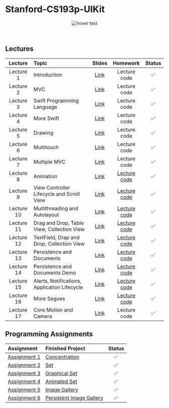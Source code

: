 

# Stanford-CS193p-UIKit
<p align="center">
  <img src="https://miro.medium.com/max/1200/1*UlybzoOkP5X87QLW7e7Hwg.png" title="hover text">
</p>

<br>

## Lectures
| Lecture     | Topic                                                 | Slides                                                                                                                   | Homework          | Status   |
| :----:      | :---                                                  | :----:                                                                                                                   | :----:            | :----:   |
| Lecture 1   | Introduction                                          | [Link](https://github.com/maksim-mitrofanov/CS193p-UIKit/blob/main/Lectures/Lecture%201/Lecture%201%20Slides.pdf)        | Lecture code      | ✅       |
| Lecture 2   | MVC                                                   | [Link](https://github.com/maksim-mitrofanov/CS193p-UIKit/blob/main/Lectures/Lecture%202/Lecture%202%20Slides.pdf)        | Lecture code      | ✅       |
| Lecture 3   | Swift Programming Language                            | [Link](https://github.com/maksim-mitrofanov/CS193p-UIKit/blob/main/Lectures/Lecture%203/Lecture%203%20Slides.pdf)        | Lecture code      | ✅       |
| Lecture 4   | More Swift                                            | [Link](https://github.com/maksim-mitrofanov/CS193p-UIKit/blob/main/Lectures/Lecture%204/Lecture%204%20Slides.pdf)        | Lecture code      | ✅       |
| Lecture 5   | Drawing                                               | [Link](https://github.com/maksim-mitrofanov/CS193p-UIKit/blob/main/Lectures/Lecture%205/Lecture%205%20Slides.pdf)        | Lecture code      | ✅       |
| Lecture 6   | Multitouch                                            | [Link](https://github.com/maksim-mitrofanov/CS193p-UIKit/blob/main/Lectures/Lecture%206/Lecture%206%20Slides.pdf)        | Lecture code      | ✅       |
| Lecture 7   | Multiple MVC                                          | [Link](https://github.com/maksim-mitrofanov/CS193p-UIKit/blob/main/Lectures/Lecture%207/Lecture%207%20Slides.pdf)        | Lecture code      | ✅       |
| Lecture 8   | Animation                                             | [Link](https://github.com/maksim-mitrofanov/CS193p-UIKit/blob/main/Lectures/Lecture%208/Lecture%208%20Slides.pdf)        | [Lecture code](https://github.com/maksim-mitrofanov/Stanford-CS193p-UIKit/blob/main/Lectures/Lecture%208/Readme.md)      |   ✅   |                     
| Lecture 9   | View Controller Lifecycle and Scroll View             | [Link](https://github.com/maksim-mitrofanov/CS193p-UIKit/blob/main/Lectures/Lecture%209/Lecture%209%20Slides.pdf)        | [Lecture code](https://github.com/maksim-mitrofanov/Stanford-CS193p-UIKit/blob/main/Lectures/Lecture%209/Readme.md)      |   ✅   |
| Lecture 10  | Multithreading and Autolayout                         | [Link](https://github.com/maksim-mitrofanov/CS193p-UIKit/blob/main/Lectures/Lecture%2010/Lecture%2010%20Slides.pdf)      | [Lecture code](https://github.com/maksim-mitrofanov/Stanford-CS193p-UIKit/blob/main/Lectures/Lecture%2010/Readme.md)     |   ✅   |
| Lecture 11  | Drag and Drop, Table View, Collection View            | [Link](https://github.com/maksim-mitrofanov/CS193p-UIKit/blob/main/Lectures/Lecture%2011/Lecture%2011%20Slides.pdf)      | [Lecture code](https://github.com/maksim-mitrofanov/Stanford-CS193p-UIKit/blob/main/Lectures/Lecture%2011/Readme.md)     |   ✅   |
| Lecture 12  | TextField, Drap and Drop, Collection View             | [Link](https://github.com/maksim-mitrofanov/CS193p-UIKit/blob/main/Lectures/Lecture%2012/Lecture%2012%20Slides.pdf)      | [Lecture code](https://github.com/maksim-mitrofanov/Stanford-CS193p-UIKit/blob/main/Lectures/Lecture%2012/Readme.md)     |   ✅   |
| Lecture 13  | Persistence and Documents                             | [Link](https://github.com/maksim-mitrofanov/CS193p-UIKit/blob/main/Lectures/Lecture%2013/Lecture%2013%20Slides.pdf)      | [Lecture code](https://github.com/maksim-mitrofanov/Stanford-CS193p-UIKit/blob/main/Lectures/Lecture%2013/Readme.md)     |   ✅   |
| Lecture 14  | Persistence and Documents Demo                        | [Link](https://github.com/maksim-mitrofanov/CS193p-UIKit/blob/main/Lectures/Lecture%2014/Lecture%2014%20Slides.pdf)      | [Lecture code](https://github.com/maksim-mitrofanov/Stanford-CS193p-UIKit/blob/main/Lectures/Lecture%2014/Readme.md)     |   ✅   |
| Lecture 15  | Alerts, Notifications, Application Lifecycle          | [Link](https://github.com/maksim-mitrofanov/CS193p-UIKit/blob/main/Lectures/Lecture%2015/Lecture%2015%20Slides.pdf)      | [Lecture code](https://github.com/maksim-mitrofanov/Stanford-CS193p-UIKit/blob/main/Lectures/Lecture%2015/Readme.md)     |   ✅   |
| Lecture 16  | More Segues                                           | [Link](https://github.com/maksim-mitrofanov/CS193p-UIKit/blob/main/Lectures/Lecture%2016/Lecture%2016%20Slides.pdf)      | [Lecture code](https://github.com/maksim-mitrofanov/Stanford-CS193p-UIKit/blob/main/Lectures/Lecture%2016/Readme.md)     |   ✅   |
| Lecture 17  | Core Motion and Camera                                | [Link](https://github.com/maksim-mitrofanov/CS193p-UIKit/blob/main/Lectures/Lecture%2017/Lecture%2017%20Slides.pdf)      | Lecture code     |   ✅   |

## Programming Assignments
| Assignment                                                                                                                                           | Finished Project                                                                                                              | Status   |
| :----                                                                                                                                                | :----                                                                                                                         | :----:   |
| [Assignment 1](https://github.com/maksim-mitrofanov/CS193p-UIKit/blob/main/Assignments/Assignment%201/Concentration.pdf)                             | [Concentration](https://github.com/maksim-mitrofanov/CS193p-UIKit/blob/main/Assignments/Assignment%201/Readme.md)             | ✅       |
| [Assignment 2](https://github.com/maksim-mitrofanov/CS193p-UIKit/blob/main/Assignments/Assignment%202/Set.pdf)                                       | [Set](https://github.com/maksim-mitrofanov/CS193p-UIKit/blob/main/Assignments/Assignment%202/Readme.md)                       | ✅       |
| [Assignment 3](https://github.com/maksim-mitrofanov/CS193p-UIKit/blob/main/Assignments/Assignment%203/Graphical%20Set.pdf)                           | [Graphical Set](https://github.com/maksim-mitrofanov/CS193p-UIKit/blob/main/Assignments/Assignment%203/Readme.md)             | ✅       |
| [Assignment 4](https://github.com/maksim-mitrofanov/CS193p-UIKit/blob/main/Assignments/Assignment%204/Animated%20Set.pdf)                            | [Animated Set](https://github.com/maksim-mitrofanov/CS193p-UIKit/blob/main/Assignments/Assignment%204/Readme.md)              | ✅       |
| [Assignment 5](https://github.com/maksim-mitrofanov/CS193p-UIKit/blob/main/Assignments/Assignment%205/Image%20Gallery.pdf)                           | [Image Gallery](https://github.com/maksim-mitrofanov/CS193p-UIKit/blob/main/Assignments/Assignment%205/Readme.md)             | ✅       |
| [Assignment 6](https://github.com/maksim-mitrofanov/CS193p-UIKit/blob/main/Assignments/Assignment%206/Persistent%20Image%20Gallery.pdf)              | [Persistent Image Gallery](https://github.com/maksim-mitrofanov/CS193p-UIKit/blob/main/Assignments/Assignment%206/Readme.md)  | ✅       |
